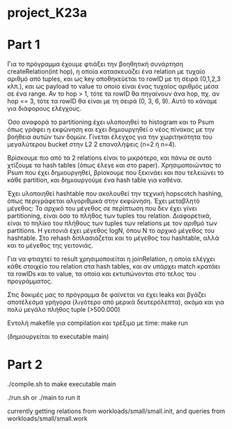 # project_K23a

# Part 1

Για το πρόγραμμα έχουμε φτιάξει την βοηθητική συνάρτηση createRelation(int hop), η οποία κατασκευάζει ένα relation με τυχαίο αριθμό από tuples, και ως key αποθηκεύεται το rowID με τη σειρά (0,1,2,3 κλπ.), και ως payload το value το οποίο είναι ένας τυχαίος αριθμός μέσα σε ένα range. Αν το hop > 1, τότε τα rowID θα πηγαίνουν άνα hop, πχ. αν hop == 3, τότε τα rowID θα είναι με τη σειρά (0, 3, 6, 9). Αυτό το κάναμε για διάφορους ελέγχους.

Όσο αναφορά το partitioning έχει υλοποιηθεί το histogram  και το Psum όπως γράφει η εκφώνηση και εχει δημιουργηθεί ο νέος πίνακας με την βοήθεια αυτών των δομών. Γίνεται έλεγχος για την χωριτηκότητα του μεγαλύτερου bucket στην L2 2 επαναλήψεις (n=2 ή n=4).  

Βρίσκουμε πιο από τα 2 relations είναι το μικρότερο, και πάνω σε αυτό χτίζουμε τα hash tables (όπως έλεγε και στο paper). Χρησιμοποιώντας το Psum που έχει δημιουργηθεί, βρίσκουμε που ξεκινάει και που τελειώνει το κάθε partition, και δημιουργούμε ένα hash table για καθένα. 

 Έχει υλοποιηθεί hashtable που ακολουθεί την τεχνική hopscotch hashing,
 όπως περιγράφεται αλγοριθμικά στην εκφώνηση. Έχει μεταβλητό μέγεθος:
 Το αρχικό του μέγεθος σε περίπτωση που δεν έχει γίνει partitioning, είναι
 όσο το πλήθος των tuples του relation. Διαφορετικά, είναι το πηλίκο του 
 πλήθους των tuples των relations με τον αριθμό των partitions. Η γειτονιά έχει
 μέγεθος logN, όπου Ν το αρχικό μέγεθος του hashtable. Στο rehash διπλασιάζεται
 και το μέγεθος του hashtable, αλλά και το μέγεθος της γειτονιάς.
 
 Για να φτιαχτεί το result χρησιμοποιείται η joinRelation, η οποία ελέγχει κάθε στοιχείο του relation στα hash tables, και αν υπάρχει match κρατάει τα rowIDs και το value, τα οποία και εκτυπώνονται στο τελος του προγράμματος.
 
 Στις δοκιμές μας το πρόγραμμα δε φαίνεται να έχει leaks και βγάζει αποτέλεσμα γρήγορα (λιγότερο από μερικά δευτερόλεπτα), ακόμα και για πολύ μεγάλο πλήθος tuple (>500.000)
 
 Εντολή makefile για compilation και τρέξιμο με time:
 make run
 
 (δημιουργείται το executable main)

# Part 2

./compile.sh to make executable main

./run.sh or ./main to run it

currently getting relations from workloads/small/small.init, and queries from workloads/small/small.work
